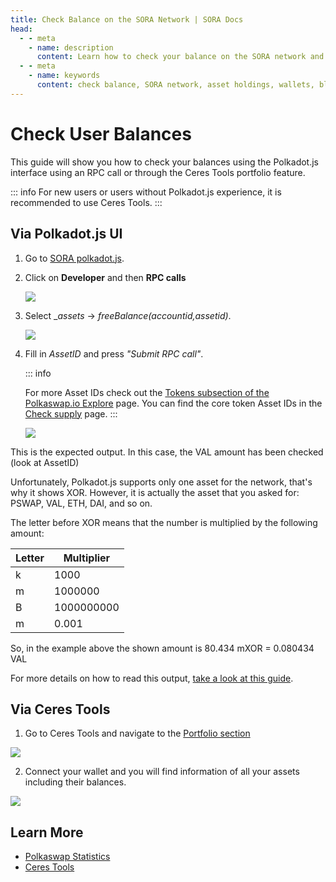 ```yaml
---
title: Check Balance on the SORA Network | SORA Docs
head:
  - - meta
    - name: description
      content: Learn how to check your balance on the SORA network and view your asset holdings. Discover the different methods and tools available to check your balance, including wallets, block explorers, and other SORA network interfaces. Stay informed about your asset balances and track your holdings within the SORA ecosystem.
  - - meta
    - name: keywords
      content: check balance, SORA network, asset holdings, wallets, block explorers, SORA network interfaces, asset balances
---
```


# Check User Balances

This guide will show you how to check your balances using the
Polkadot.js interface using an RPC call or through the Ceres Tools
portfolio feature.

::: info
For new users or users without Polkadot.js experience, it is
recommended to use Ceres Tools.
:::

## Via Polkadot.js UI

1. Go to [SORA polkadot.js](https://polkadot.js.org/apps/?rpc=wss%3A%2F%2Fws.sora2.soramitsu.co.jp#/rpc).

2. Click on **Developer** and then **RPC calls**

   ![](.gitbook/assets/check-balance-rpc-calls.jpg)

3. Select \__assets_ → _freeBalance(accountid,assetid)_.

   ![](.gitbook/assets/check-balance-select.png)

4. Fill in _AssetID_ and press _"Submit RPC call"_.

   ::: info

   For more Asset IDs check out the [Tokens subsection of the Polkaswap.io Explore](https://polkaswap.io/#/explore/tokens) page. You can find the core token Asset IDs in the [Check supply](check-supply.md) page.
   :::

   ![](.gitbook/assets/check-balance-fill-in-asset-id.jpg)

This is the expected output. In this case, the VAL amount has been checked (look at AssetID)

Unfortunately, Polkadot.js supports only one asset for the network, that's why it shows XOR. However, it is actually the asset that you asked for: PSWAP, VAL, ETH, DAI, and so on.

The letter before XOR means that the number is multiplied by the following amount:

| Letter | Multiplier |
| ------ | ---------- |
| k      | 1000       |
| m      | 1000000    |
| B      | 1000000000 |
| m      | 0.001      |

So, in the example above the shown amount is 80.434 mXOR = 0.080434 VAL

For more details on how to read this output, [take a look at
this guide](check-supply.md#how-to-read-the-results).

## Via Ceres Tools

1. Go to Ceres Tools and navigate to the [Portfolio
   section](https://tools.cerestoken.io/portfolio)

![](/.gitbook/assets/tools-portfolio-connect-wallet.png)

2. Connect your wallet and you will find information of all your
   assets including their balances.

![](/.gitbook/assets/tools-portfolio.png)

## Learn More

- [Polkaswap Statistics](./statistics-polkaswap.md)
- [Ceres Tools](./ceres/tools.md)
